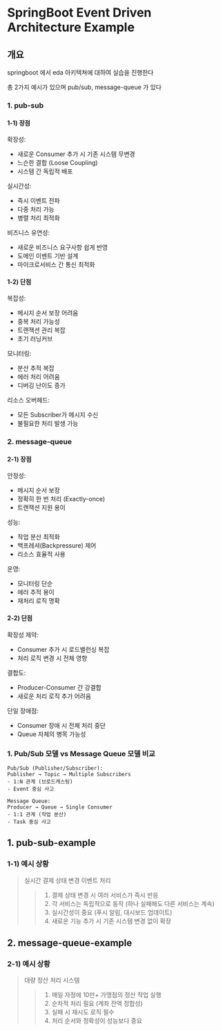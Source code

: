 # SpringBoot Event Driven Architecture Example

## 개요
springboot 에서 eda 아키텍쳐에 대하여 실습을 진행한다 <br>

총 2가지 예시가 있으며 pub/sub, message-queue 가 있다 <br>

### 1. pub-sub
#### 1-1) 장점 
확장성:
- 새로운 Consumer 추가 시 기존 시스템 무변경
- 느슨한 결합 (Loose Coupling)
- 시스템 간 독립적 배포

실시간성:
- 즉시 이벤트 전파
- 다중 처리 가능
- 병렬 처리 최적화

비즈니스 유연성:
- 새로운 비즈니스 요구사항 쉽게 반영
- 도메인 이벤트 기반 설계
- 마이크로서비스 간 통신 최적화

#### 1-2) 단점
복잡성:
- 메시지 순서 보장 어려움
- 중복 처리 가능성
- 트랜잭션 관리 복잡
- 초기 러닝커브

모니터링:
- 분산 추적 복잡
- 에러 처리 어려움
- 디버깅 난이도 증가

리소스 오버헤드:
- 모든 Subscriber가 메시지 수신
- 불필요한 처리 발생 가능


### 2. message-queue
#### 2-1) 장점 
안정성:
- 메시지 순서 보장
- 정확히 한 번 처리 (Exactly-once)
- 트랜잭션 지원 용이

성능:
- 작업 분산 최적화
- 백프레셔(Backpressure) 제어
- 리소스 효율적 사용

운영:
- 모니터링 단순
- 에러 추적 용이
- 재처리 로직 명확

#### 2-2) 단점
확장성 제약:
- Consumer 추가 시 로드밸런싱 복잡
- 처리 로직 변경 시 전체 영향

결합도:
- Producer-Consumer 간 강결합
- 새로운 처리 로직 추가 어려움

단일 장애점:
- Consumer 장애 시 전체 처리 중단
- Queue 자체의 병목 가능성


### 1. Pub/Sub 모델 vs Message Queue 모델 비교
```text
Pub/Sub (Publisher/Subscriber):
Publisher → Topic → Multiple Subscribers
- 1:N 관계 (브로드캐스팅)
- Event 중심 사고

Message Queue:
Producer → Queue → Single Consumer  
- 1:1 관계 (작업 분산)
- Task 중심 사고
```


## 1. pub-sub-example
### 1-1) 예시 상황
> 실시간 결제 상태 변경 이벤트 처리
> > 1. 결제 상태 변경 시 여러 서비스가 즉시 반응
> > 2. 각 서비스는 독립적으로 동작 (하나 실패해도 다른 서비스는 계속)
> > 3. 실시간성이 중요 (푸시 알림, 대시보드 업데이트)
> > 4. 새로운 기능 추가 시 기존 시스템 변경 없이 확장


## 2. message-queue-example
### 2-1) 예시 상황
> 대량 정산 처리 시스템
> > 1. 매일 자정에 10만+ 가맹점의 정산 작업 실행
> > 2. 순차적 처리 필요 (계좌 잔액 정합성)
> > 3. 실패 시 재시도 로직 필수
> > 4. 처리 순서와 정확성이 성능보다 중요

